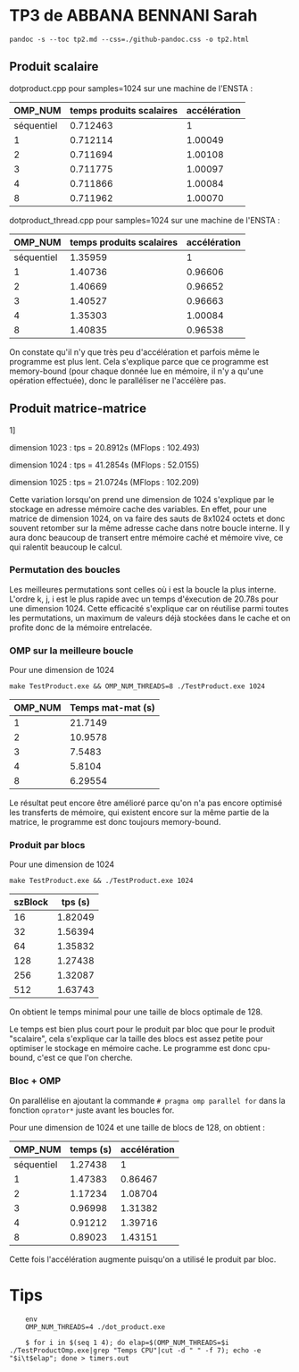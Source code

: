 

# TP3 de ABBANA BENNANI Sarah

`pandoc -s --toc tp2.md --css=./github-pandoc.css -o tp2.html`




## Produit scalaire 


dotproduct.cpp pour samples=1024 sur une machine de l'ENSTA :

OMP_NUM    | temps produits scalaires | accélération
-----------|--------------|----------
séquentiel | 0.712463  | 1
1          | 0.712114  | 1.00049
2          | 0.711694  | 1.00108
3          | 0.711775  | 1.00097
4          | 0.711866  | 1.00084
8          | 0.711962  | 1.00070


dotproduct_thread.cpp pour samples=1024 sur une machine de l'ENSTA :

OMP_NUM    | temps produits scalaires | accélération
-----------|--------------|----------
séquentiel | 1.35959  | 1
1          | 1.40736  | 0.96606
2          | 1.40669  | 0.96652
3          | 1.40527  | 0.96663
4          | 1.35303  | 1.00084
8          | 1.40835  | 0.96538

On constate qu'il n'y que très peu d'accélération et parfois même le programme est plus lent. Cela s'explique parce que ce programme est memory-bound (pour chaque donnée lue en mémoire, il n'y a qu'une opération effectuée), donc le paralléliser ne l'accélère pas.



## Produit matrice-matrice

1]

dimension 1023 : tps = 20.8912s (MFlops : 102.493)

dimension 1024 : tps = 41.2854s (MFlops : 52.0155)

dimension 1025 : tps = 21.0724s (MFlops : 102.209)


Cette variation lorsqu'on prend une dimension de 1024 s'explique par le stockage en adresse mémoire cache des variables. En effet, pour une matrice de dimension 1024, on va faire des sauts de 8x1024 octets et donc souvent retomber sur la même adresse cache dans notre boucle interne. Il y aura donc beaucoup de transert entre mémoire caché et mémoire vive, ce qui ralentit beaucoup le calcul.

### Permutation des boucles



Les meilleures permutations sont celles où i est la boucle la plus interne. L'ordre k, j, i est le plus rapide avec un temps d'éxecution de 20.78s pour une dimension 1024. Cette efficacité s'explique car on réutilise parmi toutes les permutations, un maximum de valeurs déjà stockées dans le cache et on profite donc de la mémoire entrelacée.




### OMP sur la meilleure boucle 

Pour une dimension de 1024

`make TestProduct.exe && OMP_NUM_THREADS=8 ./TestProduct.exe 1024`

  OMP_NUM         | Temps mat-mat (s)
------------------|---------
1                 | 21.7149 |
2                 | 10.9578 |
3                 | 7.5483 |
4                 | 5.8104 |
8                 | 6.29554 |


Le résultat peut encore être amélioré parce qu'on n'a pas encore optimisé les transferts de mémoire, qui existent encore sur la même partie de la matrice, le programme est donc toujours memory-bound.

### Produit par blocs

Pour une dimension de 1024 

`make TestProduct.exe && ./TestProduct.exe 1024`

  szBlock         | tps (s)
------------------|---------
16   		  | 1.82049 |
32                | 1.56394 |
64                | 1.35832 |
128               | 1.27438 |
256               | 1.32087 |
512               | 1.63743 | 

On obtient le temps minimal pour une taille de blocs optimale de 128.

Le temps est bien plus court pour le produit par bloc que pour le produit "scalaire", cela s'explique car la taille des blocs est assez petite pour optimiser le stockage en mémoire cache. Le programme est donc cpu-bound, c'est ce que l'on cherche.


### Bloc + OMP


On parallélise en ajoutant la commande `# pragma omp parallel for` dans la fonction `oprator*` juste avant les boucles for.

Pour une dimension de 1024 et une taille de blocs de 128, on obtient :

OMP_NUM    | temps (s) | accélération
-----------|--------------|----------
séquentiel | 1.27438  | 1
1          | 1.47383  | 0.86467
2          | 1.17234  | 1.08704
3          | 0.96998  | 1.31382
4          | 0.91212  | 1.39716
8          | 0.89023  | 1.43151

Cette fois l'accélération augmente puisqu'on a utilisé le produit par bloc.


# Tips 

```
	env 
	OMP_NUM_THREADS=4 ./dot_product.exe
```

```
    $ for i in $(seq 1 4); do elap=$(OMP_NUM_THREADS=$i ./TestProductOmp.exe|grep "Temps CPU"|cut -d " " -f 7); echo -e "$i\t$elap"; done > timers.out
```
